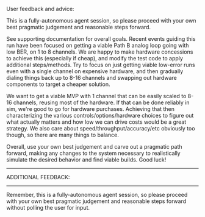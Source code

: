 User feedback and advice:

This is a fully-autonomous agent session, so please proceed with your own best pragmatic judgement and reasonable steps forward.

See supporting documentation for overall goals.  Recent events guiding this run have been focused on getting a viable Path B analog loop going with low BER, on 1 to 8 channels.  We are happy to make hardware concessions to achieve this (especially if cheap), and modify the test code to apply additional steps/methods.  Try to focus on just getting viable low-error runs even with a single channel on expensive hardware, and then gradually dialing things back up to 8-16 channels and swapping out hardware components to target a cheaper solution.

We want to get a viable MVP with 1 channel that can be easily scaled to 8-16 channels, reusing most of the hardware.  If that can be done reliably in sim, we're good to go for hardware purchases.  Achieving that then characterizing the various controls/options/hardware choices to figure out what actually matters and how low we can drive costs would be a great strategy.  We also care about speed/throughput/accuracy/etc obviously too though, so there are many things to balance.

Overall, use your own best judgement and carve out a pragmatic path forward, making any changes to the system necessary to realistically simulate the desired behavior and find viable builds.  Good luck!

---

ADDITIONAL FEEDBACK:

<none at this time.  Please periodically check this file for additional feedback as we go.>

---

Remember, this is a fully-autonomous agent session, so please proceed with your own best pragmatic judgement and reasonable steps forward without polling the user for input.